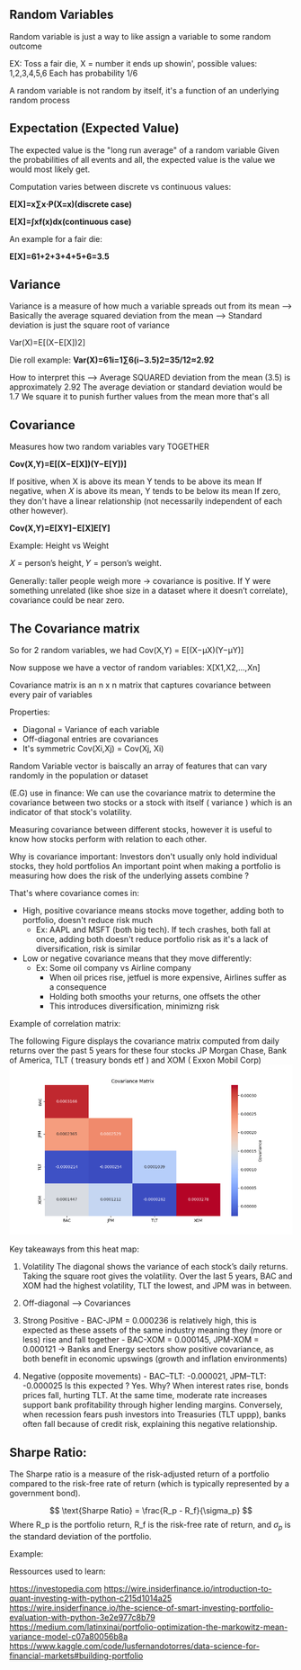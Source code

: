 ## Random Variables

Random variable is just a way to like assign a variable to some random outcome

EX: Toss a fair die, X = number it ends up showin', possible values: 1,2,3,4,5,6
Each has probability 1/6

A random variable is not random by itself, it's a function of an underlying random process


## Expectation (Expected Value)

The expected value is the "long run average" of a random variable 
Given the probabilities of all events and all, the expected value is the value we would
most likely get.

Computation varies between discrete vs continuous values:

**E[X]=x∑​x⋅P(X=x)(discrete case)**

**E[X]=∫xf(x)dx(continuous case)**

An example for a fair die: 

**E[X]=61+2+3+4+5+6​=3.5**

## Variance 
Variance is a measure of how much a variable spreads out from its mean
--> Basically the average squared deviation from the mean
--> Standard deviation is just the square root of variance

Var(X)=E[(X−E[X])2]

Die roll example:
**Var(X)=61​i=1∑6​(i−3.5)2=35/12≈2.92**

How to interpret this --> Average SQUARED deviation from the mean (3.5) is approximately 2.92
The average deviation or standard deviation would be 1.7
We square it to punish further values from the mean more that's all

## Covariance
Measures how two random variables vary TOGETHER

**Cov(X,Y)=E[(X−E[X])(Y−E[Y])]**

If positive, when X is above its mean Y tends to be above its mean
If negative, when 𝑋 is above its mean, Y tends to be below its mean
If zero, they don't have a linear relationship (not necessarily independent of each other however).

**Cov(X,Y)=E[XY]−E[X]E[Y]**


Example: Height vs Weight

𝑋 = person’s height, 
𝑌 = person’s weight.

Generally: taller people weigh more → covariance is positive.
If Y were something unrelated (like shoe size in a dataset where it doesn’t correlate), covariance could be near zero.


## The Covariance matrix

So for 2 random variables, we had Cov(X,Y) = E[(X−μX​)(Y−μY​)]

Now suppose we have a vector of random variables: X[X1,X2,...,Xn]

Covariance matrix is an n x n matrix that captures covariance between every pair of variables 

Properties: 
- Diagonal = Variance of each variable
- Off-diagonal entries are covariances
- It's symmetric Cov(Xi,Xj) = Cov(Xj, Xi)

Random Variable vector is baiscally an array of features that can vary randomly
in the population or dataset

(E.G) use in finance:
We can use the covariance matrix to determine the covariance between two stocks
or a stock with itself ( variance ) which is an indicator of that stock's volatility.

Measuring covariance between different stocks, however it is useful to know how
stocks perform with relation to each other.

Why is covariance important:
Investors don't usually only hold individual stocks, they hold portfolios
An important point when making a portfolio is measuring how does the risk of the underlying assets
combine ? 

That's where covariance comes in:
- High, positive covariance means stocks move together, adding both to portfolio, doesn't reduce risk much
  - Ex: AAPL and MSFT (both big tech). If tech crashes, both fall at once, adding both doesn't reduce portfolio risk
  as it's a lack of diversification, risk is similar
- Low or negative covariance means that they move differently:
  - Ex: Some oil company vs Airline company
    - When oil prices rise, jetfuel is more expensive, Airlines suffer as a consequence
    - Holding both smooths your returns, one offsets the other
    - This introduces diversification, minimizng risk



Example of correlation matrix:

The following Figure displays the covariance matrix computed from daily returns over the past 5 years
for these four stocks JP Morgan Chase, Bank of America, TLT ( treasury bonds etf ) and XOM ( Exxon Mobil Corp)
![img.png](img.png)


Key takeaways from this heat map:
1. Volatility
   The diagonal shows the variance of each stock’s daily returns.
   Taking the square root gives the volatility.
   Over the last 5 years, BAC and XOM had the highest volatility,
   TLT the lowest, and JPM was in between.

2. Off-diagonal --> Covariances
  1. Strong Positive
    - BAC-JPM = 0.000236 is relatively high, this is expected as these assets of the same industry
    meaning they (more or less) rise and fall together
    - BAC-XOM = 0.000145, JPM-XOM = 0.000121 -> 
    Banks and Energy sectors show positive covariance, as both benefit in economic upswings
     (growth and inflation environments)

  2. Negative (opposite movements)
    - BAC–TLT: -0.000021, JPM–TLT: -0.000025
    Is this expected ? Yes.
    Why?
     When interest rates rise,
     bonds prices fall, hurting TLT. At the same time, moderate rate increases support
     bank profitability through higher lending margins. Conversely, when recession fears push
     investors into Treasuries (TLT uppp), banks often fall because of credit risk, explaining
     this negative relationship.


## Sharpe Ratio:

The Sharpe ratio is a measure of the risk-adjusted return of a portfolio
compared to the risk-free rate of return (which is typically represented by a government bond).

$$
\text{Sharpe Ratio} = \frac{R_p - R_f}{\sigma_p}
$$
Where R_p is the portfolio return, R_f is the risk-free rate of return, and
$\sigma_p$ is the standard deviation of the portfolio.

Example: 




Ressources used to learn:

https://investopedia.com
https://wire.insiderfinance.io/introduction-to-quant-investing-with-python-c215d1014a25
https://wire.insiderfinance.io/the-science-of-smart-investing-portfolio-evaluation-with-python-3e2e977c8b79
https://medium.com/latinxinai/portfolio-optimization-the-markowitz-mean-variance-model-c07a80056b8a
https://www.kaggle.com/code/lusfernandotorres/data-science-for-financial-markets#building-portfolio